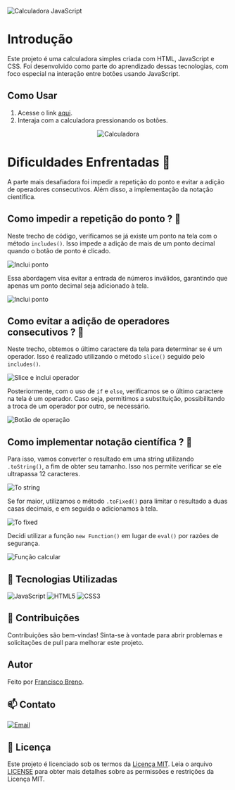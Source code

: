 ![Calculadora JavaScript](./imagens/Calculadora-JavaScript-2.png)

# Introdução

Este projeto é uma calculadora simples criada com HTML, JavaScript e CSS. Foi desenvolvido como parte do aprendizado dessas tecnologias, com foco especial na interação entre botões usando JavaScript.

## Como Usar

1. Acesse o link [aqui](https://brenolira01.github.io/Calculadora-Javascript/).
2. Interaja com a calculadora pressionando os botões.

<div align="center">
  <img src="./imagens/Calculadora-imagem-2.jpg" alt="Calculadora">
</div>

# Dificuldades Enfrentadas 💪

A parte mais desafiadora foi impedir a repetição do ponto e evitar a adição de operadores consecutivos. Além disso, a implementação da notação científica.

## Como impedir a repetição do ponto ? 🤔

Neste trecho de código, verificamos se já existe um ponto na tela com o método `includes()`. Isso impede a adição de mais de um ponto decimal quando o botão de ponto é clicado.

![Inclui ponto](./imagens/readme/includes-ponto.png)

Essa abordagem visa evitar a entrada de números inválidos, garantindo que apenas um ponto decimal seja adicionado à tela.

![Inclui ponto](./imagens/readme/Escrever-ponto.png)

## Como evitar a adição de operadores consecutivos ? 🤔

Neste trecho, obtemos o último caractere da tela para determinar se é um operador. Isso é realizado utilizando o método `slice()` seguido pelo `includes()`.

![Slice e inclui operador](./imagens/readme/slice-includes-operador.png)

Posteriormente, com o uso de `if` e `else`, verificamos se o último caractere na tela é um operador. Caso seja, permitimos a substituição, possibilitando a troca de um operador por outro, se necessário.

![Botão de operação](./imagens/readme/Botão-de-operação.png)

## Como implementar notação científica ? 🤔

Para isso, vamos converter o resultado em uma string utilizando `.toString()`, a fim de obter seu tamanho. Isso nos permite verificar se ele ultrapassa 12 caracteres.

![To string](./imagens/readme/to.string.png)

Se for maior, utilizamos o método `.toFixed()` para limitar o resultado a duas casas decimais, e em seguida o adicionamos à tela.

![To fixed](./imagens/readme/to.fixed.png)

Decidi utilizar a função `new Function()` em lugar de `eval()` por razões de segurança.

![Função calcular](./imagens/readme/Função-calcular.png)

## 🧠 Tecnologias Utilizadas

![JavaScript](https://img.shields.io/badge/javascript-%23323330.svg?style=for-the-badge&logo=javascript&logoColor=%23F7DF1E) ![HTML5](https://img.shields.io/badge/html5-%23E34F26.svg?style=for-the-badge&logo=html5&logoColor=white) ![CSS3](https://img.shields.io/badge/css3-%231572B6.svg?style=for-the-badge&logo=css3&logoColor=white)

## 🌱 Contribuições

Contribuições são bem-vindas! Sinta-se à vontade para abrir problemas e solicitações de pull para melhorar este projeto.

## Autor

Feito por [Francisco Breno](https://www.linkedin.com/in/breno-lira-perfil).

## 📫 Contato

[![Email](https://img.shields.io/badge/Gmail-D14836?style=for-the-badge&logo=gmail&logoColor=white)](mailto:franciscobrenolira@gmail.com)

## 📄 Licença

Este projeto é licenciado sob os termos da [Licença MIT](/LICENSE.txt).
Leia o arquivo [LICENSE](/LICENSE.txt) para obter mais detalhes sobre as permissões e restrições da Licença MIT.
